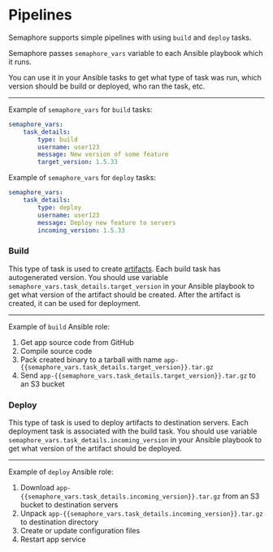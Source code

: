# Pipelines

Semaphore supports simple pipelines with using `build` and `deploy` tasks. 

Semaphore passes `semaphore_vars` variable to each Ansible playbook which it runs.

You can use it in your Ansible tasks to get what type of task was run, which version should be build or deployed, who ran the task, etc.

---

Example of `semaphore_vars` for `build` tasks:

```yaml
semaphore_vars:
    task_details:
        type: build
        username: user123
        message: New version of some feature
        target_version: 1.5.33
```

Example of `semaphore_vars` for `deploy` tasks:

```yaml
semaphore_vars:
    task_details:
        type: deploy
        username: user123
        message: Deploy new feature to servers
        incoming_version: 1.5.33
```

### Build

This type of task is used to create [artifacts](https://en.wikipedia.org/wiki/Artifact\_\(software\_development\)). Each build task has autogenerated version. You should use variable `semaphore_vars.task_details.target_version` in your Ansible playbook to get what version of the artifact should be created. After the artifact is created, it can be used for deployment.

---

Example of `build` Ansible role:

1. Get app source code from GitHub
2. Compile source code
3. Pack created binary to a tarball with name `app-{{semaphore_vars.task_details.target_version}}.tar.gz`
4. Send `app-{{semaphore_vars.task_details.target_version}}.tar.gz` to an S3 bucket



### Deploy

This type of task is used to deploy artifacts to destination servers. Each deployment task is associated with the build task. You should use variable `semaphore_vars.task_details.incoming_version` in your Ansible playbook to get what version of the artifact should be deployed.

---

Example of `deploy` Ansible role:

1. Download `app-{{semaphore_vars.task_details.incoming_version}}.tar.gz` from an S3 bucket to destination servers
2. Unpack `app-{{semaphore_vars.task_details.incoming_version}}.tar.gz` to destination directory
3. Create or update configuration files
4. Restart app service

